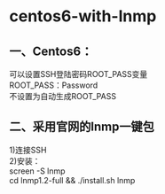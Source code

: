 # centos6-with-lnmp
<h2>一、Centos6：</h2>
可以设置SSH登陆密码ROOT_PASS变量<br/>
ROOT_PASS：Password<br/>
不设置为自动生成ROOT_PASS<br/>
<h2>二、采用官网的lnmp一键包</h2>
1)连接SSH<br/>
2)安装：<br/>
screen -S lnmp<br/>
cd lnmp1.2-full && ./install.sh lnmp<br/>
